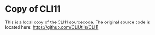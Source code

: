# Copy of CLI11

This is a local copy of the CLI11 sourcecode. The original source code is located here: https://github.com/CLIUtils/CLI11
